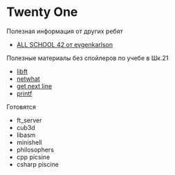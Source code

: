 # Twenty One
Полезная информация от других ребят
- [ALL SCHOOL 42 от evgenkarlson](https://github.com/evgenkarlson/ALL_SCHOOL_42)

Полезные материалы без спойлеров по учебе в Шк.21 
- [libft](https://github.com/aynurakhmetov/21_school/blob/master/libft_info_2020.md)
- [netwhat](https://github.com/aynurakhmetov/21_school/blob/master/netwhat_info_2020.md)
- [get next line](https://github.com/aynurakhmetov/21_school/blob/master/gnl_info_2020.md)
- [printf](https://github.com/aynurakhmetov/21_school/blob/master/printf_info_2020.md)

Готовятся
- ft_server
- cub3d
- libasm
- minishell
- philosophers
- cpp picsine
- csharp piscine
